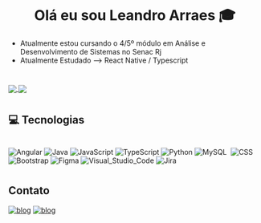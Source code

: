 <div style="text-align: center">
<h1>     Olá eu sou Leandro Arraes 🎓
</div>

-  Atualmente estou cursando o 4/5º módulo em Análise e Desenvolvimento de Sistemas no Senac Rj
- Atualmente Estudado --> React Native / Typescript

#

  
<a href="https://github-readme-stats.vercel.app/api?username=leandroArraes">
  <img align="center" src="https://github-readme-stats.vercel.app/api?username=leandroArraes&show_icons=true&theme=tokyonight" />
</a>
  
<a href="https://github-readme-stats.vercel.app/api/pin/?username=leandroArraes">
  <img align="center" src="https://github-readme-stats.vercel.app/api/top-langs/?username=leandroArraes&langs_count=10&layout=compact&theme=tokyonight" />
</a>

#
  
  
## 💻 Tecnologias 

<div style="display: inline_block"><br>
<img algin="center" alt="Angular" src="https://img.shields.io/badge/angular-%23DD0031.svg?style=for-the-badge&logo=angular&logoColor=white"/>
<img algin="center" alt="Java" src="https://img.shields.io/badge/Java-ED8B00?style=for-the-badge&logo=java&logoColor=white"/>
<img algin="center" alt="JavaScript" src="https://img.shields.io/badge/JavaScript-323330?style=for-the-badge&logo=javascript&logoColor=F7DF1E"/>
<img algin="center" alt="TypeScript" src="https://img.shields.io/badge/typescript-%23007ACC.svg?style=for-the-badge&logo=typescript&logoColor=white"/>
<img algin="center" alt="Python" src="https://img.shields.io/badge/Python-3776AB?style=for-the-badge&logo=python&logoColor=white"/>
<img algin="center" alt="MySQL" src="https://img.shields.io/badge/MySQL-005C84?style=for-the-badge&logo=mysql&logoColor=white"/>
<img algin="center" alt="" src="https://img.shields.io/badge/HTML-239120?style=for-the-badge&logo=html5&logoColor=white"/>
<img algin="center" alt="CSS" src="https://img.shields.io/badge/CSS-239120?&style=for-the-badge&logo=css3&logoColor=white"/>
<img algin="center" alt="Bootstrap" src="https://img.shields.io/badge/Bootstrap-563D7C?style=for-the-badge&logo=bootstrap&logoColor=white"/>
<img algin="center" alt="Figma" src="https://img.shields.io/badge/Figma-F24E1E?style=for-the-badge&logo=figma&logoColor=white"/>
<img algin="center" alt="Visual_Studio_Code" src="https://img.shields.io/badge/Visual_Studio_Code-0078D4?style=for-the-badge&logo=visual%20studio%20code&logoColor=white"/>
<img algin="center" alt="Jira" src="https://img.shields.io/badge/Jira-0052CC?style=for-the-badge&logo=Jira&logoColor=white"/>
</div>

#

## Contato
[![blog](https://img.shields.io/badge/LinkedIn-0077B5?style=for-the-badge&logo=linkedin&logoColor=white)](https://www.linkedin.com/in/leandroarraes/)
[![blog](https://img.shields.io/badge/Gmail-D14836?style=for-the-badge&logo=gmail&logoColor=white)](leandro.arraes.182@gmail.com)



